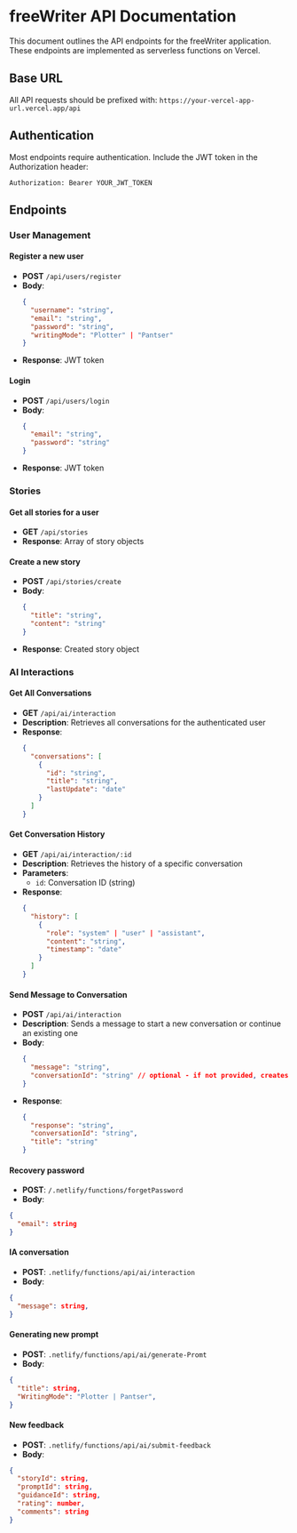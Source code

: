 # freeWriter API Documentation

This document outlines the API endpoints for the freeWriter application. These endpoints are implemented as serverless functions on Vercel.

## Base URL

All API requests should be prefixed with: `https://your-vercel-app-url.vercel.app/api`

## Authentication

Most endpoints require authentication. Include the JWT token in the Authorization header:

```
Authorization: Bearer YOUR_JWT_TOKEN
```

## Endpoints

### User Management

#### Register a new user

- **POST** `/api/users/register`
- **Body**: 
  ```json
  {
    "username": "string",
    "email": "string",
    "password": "string",
    "writingMode": "Plotter" | "Pantser"
  }
  ```
- **Response**: JWT token

#### Login

- **POST** `/api/users/login`
- **Body**:
  ```json
  {
    "email": "string",
    "password": "string"
  }
  ```
- **Response**: JWT token

### Stories

#### Get all stories for a user

- **GET** `/api/stories`
- **Response**: Array of story objects

#### Create a new story

- **POST** `/api/stories/create`
- **Body**:
  ```json
  {
    "title": "string",
    "content": "string"
  }
  ```
- **Response**: Created story object

### AI Interactions

#### Get All Conversations

- **GET** `/api/ai/interaction`
- **Description**: Retrieves all conversations for the authenticated user
- **Response**:
  ```json
  {
    "conversations": [
      {
        "id": "string",
        "title": "string",
        "lastUpdate": "date"
      }
    ]
  }
  ```

#### Get Conversation History

- **GET** `/api/ai/interaction/:id`
- **Description**: Retrieves the history of a specific conversation
- **Parameters**:
  - `id`: Conversation ID (string)
- **Response**:
  ```json
  {
    "history": [
      {
        "role": "system" | "user" | "assistant",
        "content": "string",
        "timestamp": "date"
      }
    ]
  }
  ```

#### Send Message to Conversation

- **POST** `/api/ai/interaction`
- **Description**: Sends a message to start a new conversation or continue an existing one
- **Body**:
  ```json
  {
    "message": "string",
    "conversationId": "string" // optional - if not provided, creates new conversation
  }
  ```
- **Response**:
  ```json
  {
    "response": "string",
    "conversationId": "string",
    "title": "string"
  }
  ```

#### Recovery password

- **POST**: `/.netlify/functions/forgetPassword`
- **Body**:
```json
{
  "email": string
}
```

#### IA conversation

- **POST**: `.netlify/functions/api/ai/interaction`
- **Body**:
```json
{
  "message": string,
}
```

#### Generating new prompt

- **POST**: `.netlify/functions/api/ai/generate-Promt`
- **Body**:
```json
{
  "title": string,
  "WritingMode": "Plotter | Pantser",
}
```

#### New feedback
- **POST**: `.netlify/functions/api/ai/submit-feedback`
- **Body**:
```json
{
  "storyId": string, 
  "promptId": string, 
  "guidanceId": string, 
  "rating": number, 
  "comments": string
}
```